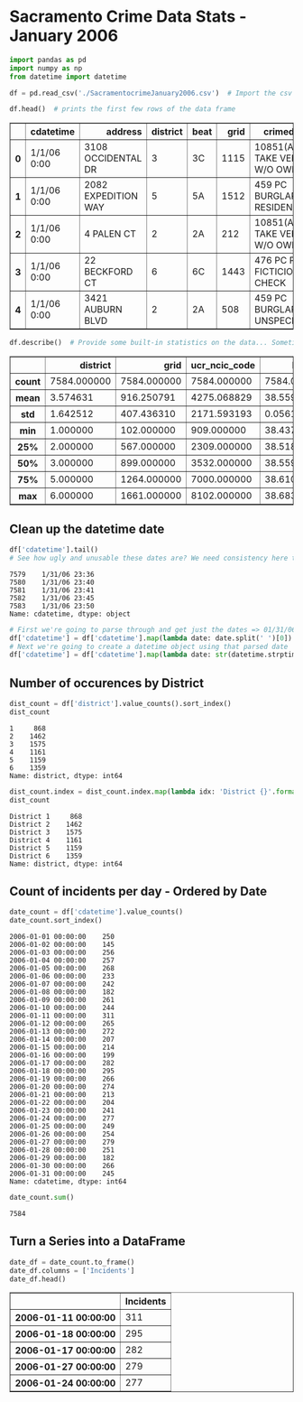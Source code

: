 
# Sacramento Crime Data Stats - January 2006


```python
import pandas as pd
import numpy as np
from datetime import datetime
```


```python
df = pd.read_csv('./SacramentocrimeJanuary2006.csv')  # Import the csv file as a DataFrame Object
```


```python
df.head()  # prints the first few rows of the data frame
```




<div>
<style scoped>
    .dataframe tbody tr th:only-of-type {
        vertical-align: middle;
    }

    .dataframe tbody tr th {
        vertical-align: top;
    }

    .dataframe thead th {
        text-align: right;
    }
</style>
<table border="1" class="dataframe">
  <thead>
    <tr style="text-align: right;">
      <th></th>
      <th>cdatetime</th>
      <th>address</th>
      <th>district</th>
      <th>beat</th>
      <th>grid</th>
      <th>crimedescr</th>
      <th>ucr_ncic_code</th>
      <th>latitude</th>
      <th>longitude</th>
    </tr>
  </thead>
  <tbody>
    <tr>
      <th>0</th>
      <td>1/1/06 0:00</td>
      <td>3108 OCCIDENTAL DR</td>
      <td>3</td>
      <td>3C</td>
      <td>1115</td>
      <td>10851(A)VC TAKE VEH W/O OWNER</td>
      <td>2404</td>
      <td>38.550420</td>
      <td>-121.391416</td>
    </tr>
    <tr>
      <th>1</th>
      <td>1/1/06 0:00</td>
      <td>2082 EXPEDITION WAY</td>
      <td>5</td>
      <td>5A</td>
      <td>1512</td>
      <td>459 PC  BURGLARY RESIDENCE</td>
      <td>2204</td>
      <td>38.473501</td>
      <td>-121.490186</td>
    </tr>
    <tr>
      <th>2</th>
      <td>1/1/06 0:00</td>
      <td>4 PALEN CT</td>
      <td>2</td>
      <td>2A</td>
      <td>212</td>
      <td>10851(A)VC TAKE VEH W/O OWNER</td>
      <td>2404</td>
      <td>38.657846</td>
      <td>-121.462101</td>
    </tr>
    <tr>
      <th>3</th>
      <td>1/1/06 0:00</td>
      <td>22 BECKFORD CT</td>
      <td>6</td>
      <td>6C</td>
      <td>1443</td>
      <td>476 PC PASS FICTICIOUS CHECK</td>
      <td>2501</td>
      <td>38.506774</td>
      <td>-121.426951</td>
    </tr>
    <tr>
      <th>4</th>
      <td>1/1/06 0:00</td>
      <td>3421 AUBURN BLVD</td>
      <td>2</td>
      <td>2A</td>
      <td>508</td>
      <td>459 PC  BURGLARY-UNSPECIFIED</td>
      <td>2299</td>
      <td>38.637448</td>
      <td>-121.384613</td>
    </tr>
  </tbody>
</table>
</div>




```python
df.describe()  # Provide some built-in statistics on the data... Sometimes useful, not so much in this case.
```




<div>
<style scoped>
    .dataframe tbody tr th:only-of-type {
        vertical-align: middle;
    }

    .dataframe tbody tr th {
        vertical-align: top;
    }

    .dataframe thead th {
        text-align: right;
    }
</style>
<table border="1" class="dataframe">
  <thead>
    <tr style="text-align: right;">
      <th></th>
      <th>district</th>
      <th>grid</th>
      <th>ucr_ncic_code</th>
      <th>latitude</th>
      <th>longitude</th>
    </tr>
  </thead>
  <tbody>
    <tr>
      <th>count</th>
      <td>7584.000000</td>
      <td>7584.000000</td>
      <td>7584.000000</td>
      <td>7584.000000</td>
      <td>7584.000000</td>
    </tr>
    <tr>
      <th>mean</th>
      <td>3.574631</td>
      <td>916.250791</td>
      <td>4275.068829</td>
      <td>38.559809</td>
      <td>-121.463832</td>
    </tr>
    <tr>
      <th>std</th>
      <td>1.642512</td>
      <td>407.436310</td>
      <td>2171.593193</td>
      <td>0.056101</td>
      <td>0.034621</td>
    </tr>
    <tr>
      <th>min</th>
      <td>1.000000</td>
      <td>102.000000</td>
      <td>909.000000</td>
      <td>38.437999</td>
      <td>-121.555832</td>
    </tr>
    <tr>
      <th>25%</th>
      <td>2.000000</td>
      <td>567.000000</td>
      <td>2309.000000</td>
      <td>38.518476</td>
      <td>-121.489543</td>
    </tr>
    <tr>
      <th>50%</th>
      <td>3.000000</td>
      <td>899.000000</td>
      <td>3532.000000</td>
      <td>38.559523</td>
      <td>-121.465459</td>
    </tr>
    <tr>
      <th>75%</th>
      <td>5.000000</td>
      <td>1264.000000</td>
      <td>7000.000000</td>
      <td>38.610361</td>
      <td>-121.435947</td>
    </tr>
    <tr>
      <th>max</th>
      <td>6.000000</td>
      <td>1661.000000</td>
      <td>8102.000000</td>
      <td>38.683789</td>
      <td>-121.365238</td>
    </tr>
  </tbody>
</table>
</div>



## Clean up the datetime date


```python
df['cdatetime'].tail()
# See how ugly and unusable these dates are? We need consistency here to aggregate further down the line...
```




    7579    1/31/06 23:36
    7580    1/31/06 23:40
    7581    1/31/06 23:41
    7582    1/31/06 23:45
    7583    1/31/06 23:50
    Name: cdatetime, dtype: object




```python
# First we're going to parse through and get just the dates => 01/31/06
df['cdatetime'] = df['cdatetime'].map(lambda date: date.split(' ')[0])
# Next we're going to create a datetime object using that parsed date
df['cdatetime'] = df['cdatetime'].map(lambda date: str(datetime.strptime(date, '%m/%d/%y')))
```

## Number of occurences by District


```python
dist_count = df['district'].value_counts().sort_index()
dist_count
```




    1     868
    2    1462
    3    1575
    4    1161
    5    1159
    6    1359
    Name: district, dtype: int64




```python
dist_count.index = dist_count.index.map(lambda idx: 'District {}'.format(idx))
dist_count
```




    District 1     868
    District 2    1462
    District 3    1575
    District 4    1161
    District 5    1159
    District 6    1359
    Name: district, dtype: int64



## Count of incidents per day - Ordered by Date


```python
date_count = df['cdatetime'].value_counts()
date_count.sort_index()
```




    2006-01-01 00:00:00    250
    2006-01-02 00:00:00    145
    2006-01-03 00:00:00    256
    2006-01-04 00:00:00    257
    2006-01-05 00:00:00    268
    2006-01-06 00:00:00    233
    2006-01-07 00:00:00    242
    2006-01-08 00:00:00    182
    2006-01-09 00:00:00    261
    2006-01-10 00:00:00    244
    2006-01-11 00:00:00    311
    2006-01-12 00:00:00    265
    2006-01-13 00:00:00    272
    2006-01-14 00:00:00    207
    2006-01-15 00:00:00    214
    2006-01-16 00:00:00    199
    2006-01-17 00:00:00    282
    2006-01-18 00:00:00    295
    2006-01-19 00:00:00    266
    2006-01-20 00:00:00    274
    2006-01-21 00:00:00    213
    2006-01-22 00:00:00    204
    2006-01-23 00:00:00    241
    2006-01-24 00:00:00    277
    2006-01-25 00:00:00    249
    2006-01-26 00:00:00    254
    2006-01-27 00:00:00    279
    2006-01-28 00:00:00    251
    2006-01-29 00:00:00    182
    2006-01-30 00:00:00    266
    2006-01-31 00:00:00    245
    Name: cdatetime, dtype: int64




```python
date_count.sum()
```




    7584



## Turn a Series into a DataFrame


```python
date_df = date_count.to_frame()
date_df.columns = ['Incidents']
date_df.head()
```




<div>
<style scoped>
    .dataframe tbody tr th:only-of-type {
        vertical-align: middle;
    }

    .dataframe tbody tr th {
        vertical-align: top;
    }

    .dataframe thead th {
        text-align: right;
    }
</style>
<table border="1" class="dataframe">
  <thead>
    <tr style="text-align: right;">
      <th></th>
      <th>Incidents</th>
    </tr>
  </thead>
  <tbody>
    <tr>
      <th>2006-01-11 00:00:00</th>
      <td>311</td>
    </tr>
    <tr>
      <th>2006-01-18 00:00:00</th>
      <td>295</td>
    </tr>
    <tr>
      <th>2006-01-17 00:00:00</th>
      <td>282</td>
    </tr>
    <tr>
      <th>2006-01-27 00:00:00</th>
      <td>279</td>
    </tr>
    <tr>
      <th>2006-01-24 00:00:00</th>
      <td>277</td>
    </tr>
  </tbody>
</table>
</div>


